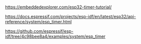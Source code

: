 
https://embeddedexplorer.com/esp32-timer-tutorial/

https://docs.espressif.com/projects/esp-idf/en/latest/esp32/api-reference/system/esp_timer.html

https://github.com/espressif/esp-idf/tree/4c98bee8a4/examples/system/esp_timer
